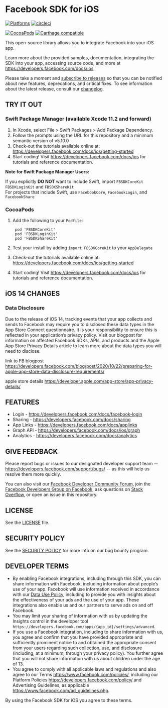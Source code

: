 # Facebook SDK for iOS

[![Platforms](https://img.shields.io/cocoapods/p/FBSDKCoreKit.svg)](https://cocoapods.org/pods/FBSDKCoreKit)
[![circleci](https://circleci.com/gh/facebook/facebook-ios-sdk/tree/master.svg?style=shield)](https://circleci.com/gh/facebook/facebook-ios-sdk/tree/master)

[![CocoaPods](https://img.shields.io/cocoapods/v/FBSDKCoreKit.svg)](https://cocoapods.org/pods/FBSDKCoreKit)
[![Carthage compatible](https://img.shields.io/badge/Carthage-compatible-4BC51D.svg?style=flat)](https://github.com/Carthage/Carthage)

This open-source library allows you to integrate Facebook into your iOS app.

Learn more about the provided samples, documentation, integrating the SDK into your app, accessing
source code, and more at https://developers.facebook.com/docs/ios

Please take a moment
and [subscribe to releases](https://docs.github.com/en/enterprise/2.15/user/articles/watching-and-unwatching-repositories)
so that you can be notified about new features, deprecations, and critical fixes. To see information
about the latest release, consult our [changelog](CHANGELOG.md).

## TRY IT OUT

### Swift Package Manager (available Xcode 11.2 and forward)

1. In Xcode, select File > Swift Packages > Add Package Dependency.
2. Follow the prompts using the URL for this repository and a minimum semantic version of v5.10.0
3. Check-out the tutorials available online
   at: <https://developers.facebook.com/docs/ios/getting-started>
4. Start coding! Visit <https://developers.facebook.com/docs/ios> for tutorials and reference
   documentation.

**Note for Swift Package Manager Users:**

If you explicitly **DO NOT** want to include Swift, import `FBSDKCoreKit` `FBSDKLoginKit`
and `FBSDKShareKit`
</br>For projects that include Swift, use `FacebookCore`, `FacebookLogin`, and `FacebookShare`

### CocoaPods

1. Add the following to your `Podfile`:

        pod 'FBSDKCoreKit'
        pod 'FBSDKLoginKit'
        pod 'FBSDKShareKit'

2. Test your install by adding `import FBSDKCoreKit` to your `AppDelegate`
3. Check-out the tutorials available online
   at: <https://developers.facebook.com/docs/ios/getting-started>
4. Start coding! Visit <https://developers.facebook.com/docs/ios> for tutorials and reference
   documentation.

## iOS 14 CHANGES

### Data Disclosure

Due to the release of iOS 14, tracking events that your app collects and sends to Facebook may
require you to disclosed these data types in the App Store Connect questionnaire. It is your
responsibility to ensure this is reflected in your application’s privacy policy. Visit our blogpost
for information on affected Facebook SDKs, APIs, and products and the Apple App Store Privacy
Details article to learn more about the data types you will need to disclose.

link to FB
blogpost https://developers.facebook.com/blog/post/2020/10/22/preparing-for-apple-app-store-data-disclosure-requirements/

apple store details https://developer.apple.com/app-store/app-privacy-details/

## FEATURES

- Login - <https://developers.facebook.com/docs/facebook-login>
- Sharing - <https://developers.facebook.com/docs/sharing>
- App Links - <https://developers.facebook.com/docs/applinks>
- Graph API - <https://developers.facebook.com/docs/ios/graph>
- Analytics - <https://developers.facebook.com/docs/analytics>

## GIVE FEEDBACK

Please report bugs or issues to our designated developer support team
-- <https://developers.facebook.com/support/bugs/> -- as this will help us resolve them more
quickly.

You can also visit
our [Facebook Developer Community Forum](https://developers.facebook.com/community/), join
the [Facebook Developers Group on Facebook](https://www.facebook.com/groups/fbdevelopers/), ask
questions on [Stack Overflow](http://facebook.stackoverflow.com), or open an issue in this
repository.

## LICENSE

See the [LICENSE](LICENSE) file.

## SECURITY POLICY

See the [SECURITY POLICY](SECURITY.md) for more info on our bug bounty program.

## DEVELOPER TERMS

- By enabling Facebook integrations, including through this SDK, you can share information with
  Facebook, including information about people’s use of your app. Facebook will use information
  received in accordance with our
  [Data Use Policy](https://www.facebook.com/about/privacy/), including to provide you with insights
  about the effectiveness of your ads and the use of your app. These integrations also enable us and
  our partners to serve ads on and off Facebook.
- You may limit your sharing of information with us by updating the Insights control in the
  developer tool
  `https://developers.facebook.com/apps/{app_id}/settings/advanced`.
- If you use a Facebook integration, including to share information with us, you agree and confirm
  that you have provided appropriate and sufficiently prominent notice to and obtained the
  appropriate consent from your users regarding such collection, use, and disclosure (including, at
  a minimum, through your privacy policy). You further agree that you will not share information
  with us about children under the age of 13.
- You agree to comply with all applicable laws and regulations and also agree to our Terms
  <https://www.facebook.com/policies/>, including our Platform
  Policies <https://developers.facebook.com/policy/>.and Advertising Guidelines, as
  applicable <https://www.facebook.com/ad_guidelines.php>.

By using the Facebook SDK for iOS you agree to these terms.
